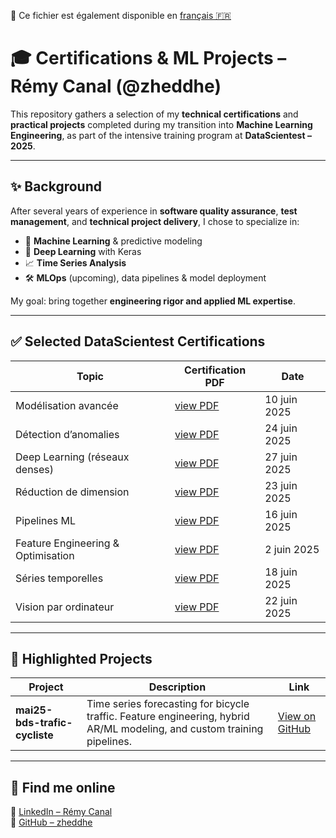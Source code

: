 📘 Ce fichier est également disponible en [français 🇫🇷](./README.md)

# 🎓 Certifications & ML Projects – Rémy Canal (@zheddhe)

This repository gathers a selection of my **technical certifications** and **practical projects** completed during my transition into **Machine Learning Engineering**, as part of the intensive training program at **DataScientest – 2025**.

---

## ✨ Background

After several years of experience in **software quality assurance**, **test management**, and **technical project delivery**, I chose to specialize in:
- 🧠 **Machine Learning** & predictive modeling
- 🔬 **Deep Learning** with Keras
- 📈 **Time Series Analysis**
- 🛠 **MLOps** (upcoming), data pipelines & model deployment

My goal: bring together **engineering rigor and applied ML expertise**.

---

## ✅ Selected DataScientest Certifications

| Topic                                | Certification PDF                                                               | Date          |
|-------------------------------------|----------------------------------------------------------------------------------|---------------|
| Modélisation avancée | [view PDF](./certification_datascientest/2025-06-10_advanced_classification_with_scikit_learn.pdf) | 10 juin 2025 |
| Détection d’anomalies | [view PDF](./certification_datascientest/2025-06-24_anomaly_detection.pdf) | 24 juin 2025 |
| Deep Learning (réseaux denses) | [view PDF](./certification_datascientest/2025-06-27_dense_neural_networks_with_keras.pdf) | 27 juin 2025 |
| Réduction de dimension | [view PDF](./certification_datascientest/2025-06-23_dimensionality_reduction_with_scikit_learn.pdf) | 23 juin 2025 |
| Pipelines ML | [view PDF](./certification_datascientest/2025-06-16_pipeline.pdf) | 16 juin 2025 |
| Feature Engineering & Optimisation | [view PDF](./certification_datascientest/2025-06-02_feature_engineering_and_optimisation.pdf) | 2 juin 2025 |
| Séries temporelles | [view PDF](./certification_datascientest/2025-06-18_time_series_analysis_with_python.pdf) | 18 juin 2025 |
| Vision par ordinateur | [view PDF](./certification_datascientest/2025-06-22_computer_vision_with_opencv.pdf) | 22 juin 2025 |

---

## 📁 Highlighted Projects

| Project | Description | Link |
|--------|-------------|------|
| **mai25-bds-trafic-cycliste** | Time series forecasting for bicycle traffic. Feature engineering, hybrid AR/ML modeling, and custom training pipelines. | [View on GitHub](https://github.com/zheddhe/mai25-bds-trafic-cycliste) |

---

## 🔗 Find me online

📇 [LinkedIn – Rémy Canal](https://www.linkedin.com/in/remycanal/)  
💼 [GitHub – zheddhe](https://github.com/zheddhe)
